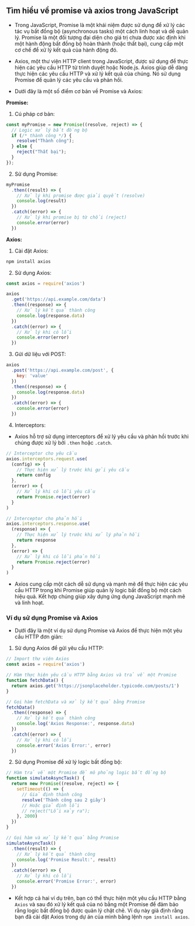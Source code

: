 ## Tìm hiểu về promise và axios trong JavaScript

- Trong JavaScript, Promise là một khái niệm được sử dụng để xử lý các tác vụ bất đồng bộ (asynchronous tasks) một cách linh hoạt và dễ quản lý. Promise là một đối tượng đại diện cho giá trị chưa được xác định khi một hành động bất đồng bộ hoàn thành (hoặc thất bại), cung cấp một cơ chế để xử lý kết quả của hành động đó.

- Axios, một thư viện HTTP client trong JavaScript, được sử dụng để thực hiện các yêu cầu HTTP từ trình duyệt hoặc Node.js. Axios giúp dễ dàng thực hiện các yêu cầu HTTP và xử lý kết quả của chúng. Nó sử dụng Promise để quản lý các yêu cầu và phản hồi.

- Dưới đây là một số điểm cơ bản về Promise và Axios:

**Promise:**

1. Cú pháp cơ bản:

```js
const myPromise = new Promise((resolve, reject) => {
  // Logic xử lý bất đồng bộ
  if (/* thành công */) {
    resolve("Thành công");
  } else {
    reject("Thất bại");
  }
});
```

2. Sử dụng Promise:

```js
myPromise
  .then((result) => {
    // Xử lý khi promise được giải quyết (resolve)
    console.log(result)
  })
  .catch((error) => {
    // Xử lý khi promise bị từ chối (reject)
    console.error(error)
  })
```

**Axios:**

1. Cài đặt Axios:

```js
npm install axios
```

2. Sử dụng Axios:

```js
const axios = require('axios')

axios
  .get('https://api.example.com/data')
  .then((response) => {
    // Xử lý kết quả thành công
    console.log(response.data)
  })
  .catch((error) => {
    // Xử lý khi có lỗi
    console.error(error)
  })
```

3. Gửi dữ liệu với POST:

```js
axios
  .post('https://api.example.com/post', {
    key: 'value'
  })
  .then((response) => {
    console.log(response.data)
  })
  .catch((error) => {
    console.error(error)
  })
```

4. Interceptors:

- Axios hỗ trợ sử dụng interceptors để xử lý yêu cầu và phản hồi trước khi chúng được xử lý bởi `.then` hoặc `.catch`.

```js
// Interceptor cho yêu cầu
axios.interceptors.request.use(
  (config) => {
    // Thực hiện xử lý trước khi gửi yêu cầu
    return config
  },
  (error) => {
    // Xử lý khi có lỗi yêu cầu
    return Promise.reject(error)
  }
)

// Interceptor cho phản hồi
axios.interceptors.response.use(
  (response) => {
    // Thực hiện xử lý trước khi xử lý phản hồi
    return response
  },
  (error) => {
    // Xử lý khi có lỗi phản hồi
    return Promise.reject(error)
  }
)
```

- Axios cung cấp một cách dễ sử dụng và mạnh mẽ để thực hiện các yêu cầu HTTP trong khi Promise giúp quản lý logic bất đồng bộ một cách hiệu quả. Kết hợp chúng giúp xây dựng ứng dụng JavaScript mạnh mẽ và linh hoạt.

### Ví dụ sử dụng Promise và Axios

- Dưới đây là một ví dụ sử dụng Promise và Axios để thực hiện một yêu cầu HTTP đơn giản:

1. Sử dụng Axios để gửi yêu cầu HTTP:

```js
// Import thư viện Axios
const axios = require('axios')

// Hàm thực hiện yêu cầu HTTP bằng Axios và trả về một Promise
function fetchData() {
  return axios.get('https://jsonplaceholder.typicode.com/posts/1')
}

// Gọi hàm fetchData và xử lý kết quả bằng Promise
fetchData()
  .then((response) => {
    // Xử lý kết quả thành công
    console.log('Axios Response:', response.data)
  })
  .catch((error) => {
    // Xử lý khi có lỗi
    console.error('Axios Error:', error)
  })
```

2. Sử dụng Promise để xử lý logic bất đồng bộ:

```js
// Hàm trả về một Promise để mô phỏng logic bất đồng bộ
function simulateAsyncTask() {
  return new Promise((resolve, reject) => {
    setTimeout(() => {
      // Giả định thành công
      resolve('Thành công sau 2 giây')
      // Hoặc giả định lỗi
      // reject("Lỗi xảy ra");
    }, 2000)
  })
}

// Gọi hàm và xử lý kết quả bằng Promise
simulateAsyncTask()
  .then((result) => {
    // Xử lý kết quả thành công
    console.log('Promise Result:', result)
  })
  .catch((error) => {
    // Xử lý khi có lỗi
    console.error('Promise Error:', error)
  })
```

- Kết hợp cả hai ví dụ trên, bạn có thể thực hiện một yêu cầu HTTP bằng `Axios` và sau đó xử lý kết quả của nó bằng một Promise để đảm bảo rằng logic bất đồng bộ được quản lý chặt chẽ. Ví dụ này giả định rằng bạn đã cài đặt Axios trong dự án của mình bằng lệnh `npm install axios`.
